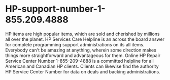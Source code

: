 # HP-support-number-1-855.209.4888
HP items are high popular items, which are sold and cherished by millions all over the planet. HP Services Care Helpline is an across the board answer for complete programming support administrations on its all items. Everybody can't be amazing at anything, wherein some direction makes things more straightforward and advantageous for them. Online HP Repair Service Center Number 1-855-209-4888 is a committed helpline for all American and Canadian HP clients. Clients can likewise find the authority HP Service Center Number for data on deals and backing administrations.
